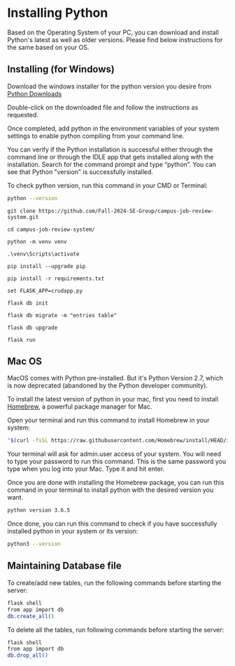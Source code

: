 Installing Python
==========================

Based on the Operating System of your PC, you can download and install Python's latest as well as older versions. Please find below instructions for the same based on your OS.


## Installing (for Windows)

Download the windows installer for the python version you desire from [Python Downloads](https://www.python.org/downloads/)

Double-click on the downloaded file and follow the instructions as requested.

Once completed, add python in the environment variables of your system settings to enable python compiling from your command line.

You can verify if the Python installation is successful either through the command line or through the IDLE app that gets installed along with the installation. Search for the command prompt and type “python”. You can see that Python "version" is successfully installed.

To check python version, run this command in your CMD or Terminal:

```bash
python --version
```
```
git clone https://github.com/Fall-2024-SE-Group/campus-job-review-system.git
```
```
cd campus-job-review-system/
```
```
python -m venv venv
```
```
.\venv\Scripts\activate
```
```
pip install --upgrade pip
```
```
pip install -r requirements.txt
```
```
set FLASK_APP=crudapp.py
```
```
flask db init
```
```
flask db migrate -m "entries table"
```
```
flask db upgrade
```
```
flask run
```


## Mac OS

MacOS comes with Python pre-installed. But it's Python Version 2.7, which is now deprecated (abandoned by the Python developer community).

To install the latest version of python in your mac, first you need to install [Homebrew](https://brew.sh/), a powerful package manager for Mac.

Open your terminal and run this command to install Homebrew in your system:
```bash
"$(curl -fsSL https://raw.githubusercontent.com/Homebrew/install/HEAD/install.sh)"
```

Your terminal will ask for admin.user access of your system. You will need to type your password to run this command. This is the same password you type when you log into your Mac. Type it and hit enter.

Once you are done with installing the Homebrew package, you can run this command in your terminal to install python with the desired version you want.

```bash
python version 3.6.5
```
Once done, you can run this command to check if you have successfully installed python in your system or its version:
```bash
python3 --version
```

## Maintaining Database file

To create/add new tables, run the following commands before starting the server:
```bash
flask shell
from app import db
db.create_all()
````

To delete all the tables, run following commands before starting the server:
```bash
flask shell
from app import db
db.drop_all()
```

